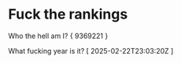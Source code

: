 # Fuck the rankings

Who the hell am I?
{ 9369221 }

What fucking year is it?
[ 2025-02-22T23:03:20Z ]
